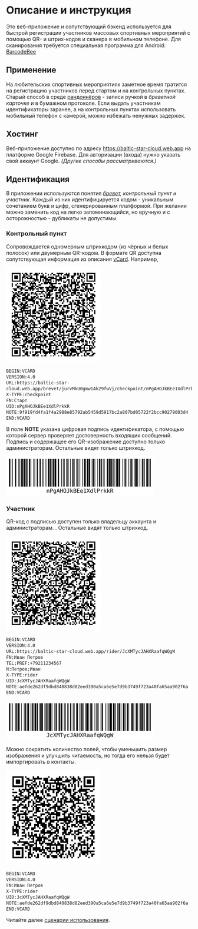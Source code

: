 # Описание и инструкция
Это веб-приложение и сопутствующий бэкенд используется для быстрой регистрации участников массовых спортивных мероприятий с помощью QR- и штрих-кодов и сканера в мобильном телефоне. Для сканирования требуется специальная программа для Android: [BarcodeBee](../BarcodeBee-debug-0.33.apk)

## Применение
На любительских спортивных мероприятиях заметное время тратится на регистрацию участников перед стартом и на контрольных пунктах. Старый способ в среде [рандоннёров](https://ru.wikipedia.org/wiki/Рандоннёр) - записи ручкой в _бреветной карточке_ и в бумажном протоколе. Если выдать участникам идентификаторы заранее, а на контрольных пунктах использовать мобильный телефон с камерой, можно избежать ненужных задержек.

## Хостинг
Веб-приложение доступно по адресу https://baltic-star-cloud.web.app на платформе Google Firebase. Для авторизации (входа) нужно указать свой аккаунт Google. _(Другие способы рассматриваются.)_

## Идентификация
В приложении используются понятия _[бревет](https://ru.wikipedia.org/wiki/Рандоннёр), контрольный пункт и участник_. Каждый из них идентифицируется кодом - уникальным сочетанием букв и цифр, сгенерированным платформой. При желании можно заменить код на легко запоминающийся, но вручную и с осторожностью - дубликаты не допустимы.

### Контрольный пункт
Сопровождается одномерным штрихкодом (из чёрных и белых полосок) или двумерным QR-кодом. В формате QR доступна сопутствующая информация из описания [vCard](https://ru.wikipedia.org/wiki/VCard). Например,

![QR Старт](test-start-qr.png "QR Старт")

    BEGIN:VCARD
    VERSION:4.0
    URL:https://baltic-star-cloud.web.app/brevet/jurvMkU0gmw1Ak29fwVj/checkpoint/nPgAHOJkBEe1XdlPrkkR
    X-TYPE:checkpoint
    FN:Старт
    UID:nPgAHOJkBEe1XdlPrkkR
    NOTE:9f919fd4fa1f4a2988e85792ab5459d5917bc2a807bd05722f2bcc90279003d4
    END:VCARD

В поле **NOTE** указана цифровая подпись идентификатора, с помощью которой сервер проверяет достоверность входящих сообщений. Подпись и содержащее его QR-изображение доступно только администраторам. Остальные видят только штрихкод.

<img src="test-start-bar.svg" alt="Штрихкод Старт" title="Штрихкод Старт" width="400px">

### Участник
QR-код с подписью доступен только владельцу аккаунта и администраторам. . Остальные видят только штрихкод.

![Иван Петров](test-petrov-qr.png "Иван Петров")

    BEGIN:VCARD
    VERSION:4.0
    URL:https://baltic-star-cloud.web.app/rider/JcXMTycJAHXRaafqWQgW
    FN:Иван Петров
    TEL;PREF:+79211234567
    N:Петров;Иван
    X-TYPE:rider
    UID:JcXMTycJAHXRaafqWQgW
    NOTE:aefde262df9dbd840838d82eed390a5ca6e5e7d9b3749f723a40fa65aa902f6a
    END:VCARD

<img src="test-petrov-bar.svg" alt="Иван Петров" title="Иван Петров" width="400px">

Можно сократить количество полей, чтобы уменьшить размер изображения и улучшить читаемость, но тогда его нельзя будет импортировать в контакты.

![Иван Петров краткий вариант](test-petrov-qr-short.png "Иван Петров краткий вариант")

    BEGIN:VCARD
    VERSION:4.0
    FN:Иван Петров
    X-TYPE:rider
    UID:JcXMTycJAHXRaafqWQgW
    NOTE:aefde262df9dbd840838d82eed390a5ca6e5e7d9b3749f723a40fa65aa902f6a
    END:VCARD

Читайте далее [сценарии использования](usage.md).

